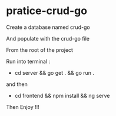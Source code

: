 # pratice-crud-go

Create a database named crud-go

And populate with the crud-go file

From the root of the project

Run into terminal :

- cd server && go get . && go run .

and then

- cd frontend && npm install && ng serve

Then Enjoy !!!
